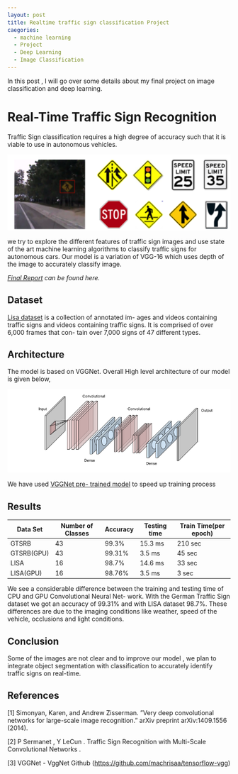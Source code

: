 ```yaml
---
layout: post
title: Realtime traffic sign classification Project
caegories:
  - machine learning
  - Project
  - Deep Learning
  - Image Classification
---
```


In this post , I will go over some details about my final project on image classification and deep learning. 
# Real-Time Traffic Sign Recognition
Traffic Sign classification requires a high degree of accuracy such that it is viable to use in autonomous vehicles.

![intro](/images/traffic_sign.png)

we try to explore the different features of traffic sign images and use state of the art machine learning
algorithms to classify traffic signs for autonomous cars. Our model is a variation of VGG-16 which uses depth of the image to accurately classify image.
  
 *[Final Report](ML_Report_Traffic_sign_classification.pdf) can be found here.* 
## Dataset 
[Lisa dataset](http://cvrr.ucsd.edu/LISA/lisa-traffic-sign-dataset.html) is a collection of annotated im-
ages and videos containing traffic signs and videos containing traffic signs. It is comprised of over 6,000 frames that con-
tain over 7,000 signs of 47 different types.

## Architecture 

The model is based on VGGNet. Overall High level architecture of our model is given below, 

![Architecture](/images/architecture.png)

We have used [VGGNet pre- trained model](https://gist.github.com/baraldilorenzo/07d7802847aaad0a35d3) to speed up training process
## Results
Data Set | Number of Classes | Accuracy | Testing time | Train Time(per epoch)
------------ | ------------- | ------------- | ------------- | -------------
GTSRB  | 43 | 99.3% | 15.3 ms | 210 sec
GTSRB(GPU)  | 43 | 99.31% | 3.5 ms | 45 sec
LISA  | 16 | 98.7% | 14.6 ms | 33 sec
LISA(GPU)  | 16 | 98.76% | 3.5 ms | 3 sec



We see a considerable difference between the training and testing time of CPU and GPU Convolutional Neural Net-
work. With the German Traffic Sign dataset we got an accuracy of 99.31% and with LISA dataset 98.7%. These
differences are due to the imaging conditions like weather, speed of the vehicle, occlusions and light conditions.

## Conclusion

Some of the images are not clear and to improve our model , we plan to integrate object segmentation with classification to accurately identify traffic signs on real-time.


## References

[1] Simonyan, Karen, and Andrew Zisserman. ”Very deep convolutional networks for large-scale image
recognition.” arXiv preprint arXiv:1409.1556 (2014).

[2] P Sermanet , Y LeCun . Traffic Sign Recognition with Multi-Scale Convolutional Networks .

[3] VGGNet - VggNet Github (https://github.com/machrisaa/tensorflow-vgg)


